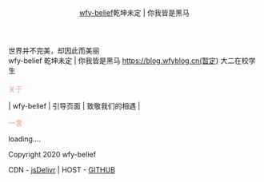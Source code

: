 <!DOCTYPE html> <html lang="en"> <head> <meta charset="UTF-8"> <meta name="viewport" content="width=device-width,initial-scale=1"> <meta itemprop="name" content="wfy-belief"> <meta itemprop="image" content="https://cdn.jsdelivr.net/gh/wfy-belief/PicGo-images/img/avatar.png"> <meta name="description" itemprop="description" content="记录 | 慎独""> <link rel=" shortcut icon" href="https://cdn.jsdelivr.net/gh/wfy-belief/CDN/img/favicon.ico"> <title>wfy-belief</title> <link rel="stylesheet" href="https://cdn.jsdelivr.net/gh/wfy-belief/wfy-belief.github.io/css/style.min.css"> </head> <body> <div id="bg"> <div class="backstretch"></div> </div> <div class="container"> <header id="header"><a href="#/" class="title router-link-active">wfy-belief</a><span class="subtitle">乾坤未定 | 你我皆是黑马</span></header> <div data-v-2cd26717="" class="page"> <div data-v-2cd26717="" class="quote"><i class="icon icon-quote-left"></i><span>世界并不完美，却因此而美丽</span><i class="icon icon-quote-right"></i></div> <div data-v-2cd26717="" class="content"> <div data-v-2cd26717="" class="header"><img data-v-2cd26717="" src="https://cdn.jsdelivr.net/gh/wfy-belief/PicGo-images/img/avatar.png" alt=""> <div data-v-2cd26717="" class="info"><span data-v-2cd26717=""><i data-v-2cd26717="" class="icon icon-fort-awesome"></i> wfy-belief </span><span data-v-2cd26717=""><i data-v-2cd26717="" class="icon icon-pagelines"></i> 乾坤未定 | 你我皆是黑马 </span><span data-v-2cd26717=""><i data-v-2cd26717="" class="icon icon-graduation-cap"></i> <a href="#" rel="noopener noreferrer">https://blog.wfyblog.cn(暂定)</a> </span><span data-v-2cd26717=""><i data-v-2cd26717="" class="icon icon-tripadvisor"></i> 大二在校学生 </span> </div> </div> <div data-v-2cd26717="" class="contact"> <a title="个人主页" data-v-2cd26717="" href="https://www.wfyblog.cn/" rel="noopener noreferrer" target="_blank"><img data-v-2cd26717="" alt="" src="https://cdn.jsdelivr.net/gh/wfy-belief/wfy-belief.github.io/img/index.png"></a> <a title="github" data-v-2cd26717="" href="https://github.com/wfy-belief" rel="noopener noreferrer" target="_blank"><img data-v-2cd26717="" alt="" src="https://cdn.jsdelivr.net/gh/wfy-belief/wfy-belief.github.io/img/github.jpg"></a> <a title="music | 音乐" data-v-2cd26717="" href="https://music.wfyblog.cn" rel="noopener noreferrer" target="_blank"><img data-v-2cd26717="" alt="" src="https://cdn.jsdelivr.net/gh/wfy-belief/wfy-belief.github.io/img/music.png"></a> <a title="notes | 笔记" data-v-2cd26717="" href="https://notes.wfyblog.cn" rel="noopener noreferrer" target="_blank"><img data-v-2cd26717="" alt="" src="https://cdn.jsdelivr.net/gh/wfy-belief/wfy-belief.github.io/img/notes.jpg"></a> <a title="python | 学习记录" data-v-2cd26717="" href="https://python.wfyblog.cn" rel="noopener noreferrer" target="_blank"><img data-v-2cd26717="" alt="" src="https://cdn.jsdelivr.net/gh/wfy-belief/wfy-belief.github.io/img/python.png"></a></div> <div data-v-2cd26717="" class="segment" style="border-color:#f596aa"> <div class="label" style="color:#f596aa"><span>关于</span></div> <div data-v-2cd26717="" class="markdown"> <p>| wfy-belief | 引导页面 | 致敬我们的相遇 | </p> </div> </div> <div data-v-2cd26717="" class="segment" style="border-color:#e79460"> <div class="label" style="color:#e79460"><span>一言</span></div> <div data-v-2cd26717="" class="markdown"> <p class="quote-content">loading....</p> </div> </div> </div> </div> <footer id="footer"> <div class="site-info"> <p>Copyright <i class="icon icon-copyright"></i> 2020 <i class="icon icon-heart"></i> wfy-belief</p> <p>CDN - <a rel="noopener noreferrer" target="_blank" href="https://www.jsdelivr.com">jsDelivr</a> | HOST - <a rel="noopener noreferrer" target="_blank" href="https://www.github.com">GITHUB</a></p> </div> </footer> </div> <script src="https://cdn.jsdelivr.net/npm/jquery@latest/dist/jquery.min.js"></script> <script src="https://cdn.jsdelivr.net/npm/jquery-backstretch@2.1.17/jquery.backstretch.min.js"></script> <script> (function () { var t = ["https://cdn.jsdelivr.net/gh/wfy-belief/wfy-belief.github.io/img/bg_1.png", "https://cdn.jsdelivr.net/gh/wfy-belief/wfy-belief.github.io/img/bg_2.png", "https://cdn.jsdelivr.net/gh/wfy-belief/wfy-belief.github.io/img/bg_3.png", "https://cdn.jsdelivr.net/gh/wfy-belief/wfy-belief.github.io/img/bg_4.png", "https://cdn.jsdelivr.net/gh/wfy-belief/wfy-belief.github.io/img/bg_5.png", "https://cdn.jsdelivr.net/gh/wfy-belief/wfy-belief.github.io/img/bg_6.png", "https://cdn.jsdelivr.net/gh/wfy-belief/wfy-belief.github.io/img/bg_7.png", "https://cdn.jsdelivr.net/gh/wfy-belief/wfy-belief.github.io/img/bg_8.png", "https://cdn.jsdelivr.net/gh/wfy-belief/wfy-belief.github.io/img/bg_9.png" ]; window.$("#bg").backstretch(t, { duration: 1e4, alignY: 0, transition: "fade", transitionDuration: 1e3 }), $.getJSON("https://v1.hitokoto.cn/?a=g&encode=json", function (t) { var e = "", i = ""; e = t.hitokoto, i = t.from, $(".quote-content").html("「 " + e + " 」——" + i) }) })() </script> <script src="https://myhkw.cn/player/js/player.js" id="myhk" key="158874881889" m="1"></script> </body> </html>
